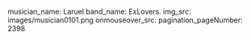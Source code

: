 musician_name: Laruel
band_name: ExLovers.
img_src: images/musician0101.png
onmouseover_src: 
pagination_pageNumber: 2398